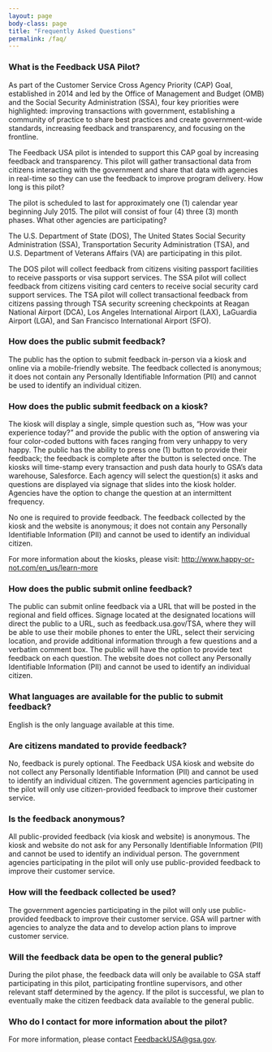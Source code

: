 ```yaml
---
layout: page
body-class: page
title: "Frequently Asked Questions"
permalink: /faq/
---
```


### What is the Feedback USA Pilot?

As part of the Customer Service Cross Agency Priority (CAP) Goal, established in 2014 and led by the Office of Management and Budget (OMB) and the Social Security Administration (SSA), four key priorities were highlighted: improving transactions with government, establishing a community of practice to share best practices and create government-wide standards, increasing feedback and transparency, and focusing on the frontline.

The Feedback USA pilot is intended to support this CAP goal by increasing feedback and transparency.  This pilot will gather transactional data from citizens interacting with the government and share that data with agencies in real-time so they can use the feedback to improve program delivery.
How long is this pilot?

The pilot is scheduled to last for approximately one (1) calendar year beginning July 2015.  The pilot will consist of four (4) three (3) month phases.
What other agencies are participating?

The U.S. Department of State (DOS), The United States Social Security Administration (SSA), Transportation Security Administration (TSA), and U.S. Department of Veterans Affairs (VA) are participating in this pilot.

The DOS pilot will collect feedback from citizens visiting passport facilities to receive passports or visa support services.   The SSA pilot will collect feedback from citizens visiting card centers to receive social security card support services.  The TSA pilot will collect transactional feedback from citizens passing through TSA security screening checkpoints at Reagan National Airport (DCA), Los Angeles International Airport (LAX), LaGuardia Airport (LGA), and San Francisco International Airport (SFO).


### How does the public submit feedback?

The public has the option to submit feedback in-person via a kiosk and online via a mobile-friendly website.  The feedback collected is anonymous; it does not contain any Personally Identifiable Information (PII) and cannot be used to identify an individual citizen.


### How does the public submit feedback on a kiosk?

The kiosk will display a single, simple question such as, “How was your experience today?” and provide the public with the option of answering via four color-coded buttons with faces ranging from very unhappy to very happy.  The public has the ability to press one (1) button to provide their feedback; the feedback is complete after the button is selected once.  The kiosks will time-stamp every transaction and push data hourly to GSA’s data warehouse, Salesforce.  Each agency will select the question(s) it asks and questions are displayed via signage that slides into the kiosk holder.  Agencies have the option to change the question at an intermittent frequency.

No one is required to provide feedback.  The feedback collected by the kiosk and the website is anonymous; it does not contain any Personally Identifiable Information (PII) and cannot be used to identify an individual citizen.

For more information about the kiosks, please visit:  http://www.happy-or-not.com/en_us/learn-more

### How does the public submit online feedback?

The public can submit online feedback via a URL that will be posted in the regional and field offices.  Signage located at the designated locations will direct the public to a URL, such as feedback.usa.gov/TSA, where they will be able to use their mobile phones to enter the URL, select their servicing location, and provide additional information through a few questions and a verbatim comment box.  The public will  have the option to provide text feedback on each question.  The website does not collect any Personally Identifiable Information (PII) and cannot be used to identify an individual citizen.

### What languages are available for the public to submit feedback?

English is the only language available at this time.

### Are citizens mandated to provide feedback?

No, feedback is purely optional.  The Feedback USA kiosk and website do not collect any Personally Identifiable Information (PII) and cannot be used to identify an individual citizen.   The government agencies participating in the pilot will only use citizen-provided feedback to improve their customer service.

### Is the feedback anonymous?

All public-provided feedback (via kiosk and website) is anonymous.  The kiosk and website do not ask for any Personally Identifiable Information (PII) and cannot be used to identify an individual person.  The government agencies participating in the pilot will only use public-provided feedback to improve their customer service.

### How will the feedback collected be used?

The government agencies participating in the pilot will only use public-provided feedback to improve their customer service.  GSA will partner with agencies to analyze the data and to develop action plans to improve customer service.

### Will the feedback data be open to the general public?

During the pilot phase, the feedback data will only be available to GSA staff participating in this pilot, participating frontline supervisors, and other relevant staff determined by the agency.  If the pilot is successful, we plan to eventually make the citizen feedback data available to the general public.

### Who do I contact for more information about the pilot?

For more information, please contact [FeedbackUSA@gsa.gov](mailto:FeedbackUSA@gsa.gov).